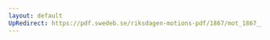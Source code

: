 ```yaml
---
layout: default
UpRedirect: https://pdf.swedeb.se/riksdagen-motions-pdf/1867/mot_1867__fk__00041/mot_1867__fk__00041_001.pdf
---
```

